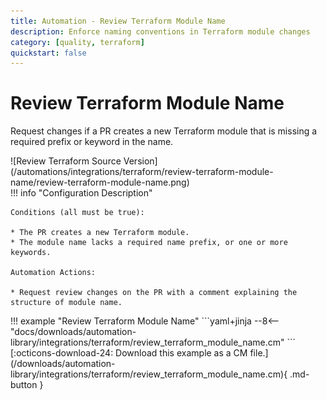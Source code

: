 ```yaml
---
title: Automation - Review Terraform Module Name
description: Enforce naming conventions in Terraform module changes
category: [quality, terraform]
quickstart: false
---
```


# Review Terraform Module Name
<!-- --8<-- [start:example]-->
Request changes if a PR creates a new Terraform module that is missing a required prefix or keyword in the name.

<div class="automationImage" markdown="1">
![Review Terraform Source Version](/automations/integrations/terraform/review-terraform-module-name/review-terraform-module-name.png)
</div>
<div class="automationDescription" markdown="1">
!!! info "Configuration Description"

    Conditions (all must be true):

    * The PR creates a new Terraform module.
    * The module name lacks a required name prefix, or one or more keywords.

    Automation Actions:

    * Request review changes on the PR with a comment explaining the structure of module name.

</div>
<div class="automationExample" markdown="1">
!!! example "Review Terraform Module Name"
    ```yaml+jinja
    --8<-- "docs/downloads/automation-library/integrations/terraform/review_terraform_module_name.cm"
    ```
    <div class="result" markdown>
      <span>
      [:octicons-download-24: Download this example as a CM file.](/downloads/automation-library/integrations/terraform/review_terraform_module_name.cm){ .md-button }
      </span>
    </div>
</div>
<!-- --8<-- [end:example]-->
